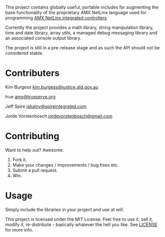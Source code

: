 ﻿This project contains globally useful, portable includes for augmenting the base functionality of the proprietary AMX NetLinx language used for programming [AMX NetLinx integrated controllers](http://www.amx.com/products/categoryCentralControllers.asp).

Currently the project provides a math library, string manipulation library, time and date library, array utils, a managed debug messaging library and an associated console output library.

The project is still in a pre-release stage and as such the API should not be considered stable.

# Contributers
Kim Burgess <kim.burgess@justice.qld.gov.au>

true <amx@trueserve.org>

Jeff Spire <jskalny@spireintegrated.com>

Jorde Vorstenbosch <jordevorstenbosch@gmail.com>

# Contributing

Want to help out? Awesome.

1. Fork it.
2. Make your changes / improvements / bug fixes etc.
3. Submit a pull request.
4. Win.

# Usage

Simply include the libraries in your project and use at will.

This project is licensed under the MIT License. Feel free to use it, sell it, modify it, re-distribute - basically whatever the hell you like. See [LICENSE](https://github.com/KimBurgess/NetLinx-Common-Libraries/blob/master/LICENSE) for more info.
